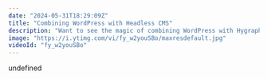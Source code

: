 ```yaml
---
date: "2024-05-31T18:29:09Z"
title: "Combining WordPress with Headless CMS"
description: "Want to see the magic of combining WordPress with Hygraph for ultimate power? \r\nWordPress expert Maciek joins Tim on the stream where they explore how to combine forces between WordPress and Hygraph.\r\n\r\nAsk us any questions in the chat or join the community: https://slack.hygraph.com"
image: "https://i.ytimg.com/vi/fy_w2youSBo/maxresdefault.jpg"
videoId: "fy_w2youSBo"
---
```


undefined
